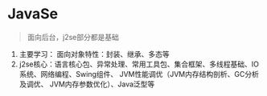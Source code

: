 # JavaSe
>面向后台，j2se部分都是基础
1. 主要学习： 面向对象特性：封装、继承、多态等
2. j2se核心：语言核心包、异常处理、常用工具包、集合框架、多线程基础、IO系统、网络编程、Swing组件、 JVM性能调优（JVM内存结构剖析、GC分析及调优、
JVM内存参数优化）、Java泛型等
